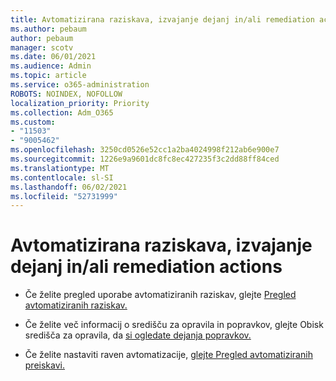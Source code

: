 ```yaml
---
title: Avtomatizirana raziskava, izvajanje dejanj in/ali remediation actions
ms.author: pebaum
author: pebaum
manager: scotv
ms.date: 06/01/2021
ms.audience: Admin
ms.topic: article
ms.service: o365-administration
ROBOTS: NOINDEX, NOFOLLOW
localization_priority: Priority
ms.collection: Adm_O365
ms.custom:
- "11503"
- "9005462"
ms.openlocfilehash: 3250cd0526e52cc1a2ba4024998f212ab6e900e7
ms.sourcegitcommit: 1226e9a9601dc8fc8ec427235f3c2dd88ff84ced
ms.translationtype: MT
ms.contentlocale: sl-SI
ms.lasthandoff: 06/02/2021
ms.locfileid: "52731999"
---
```

# <a name="using-automated-investigation-executing-actions-andor-remediation-actions"></a>Avtomatizirana raziskava, izvajanje dejanj in/ali remediation actions

- Če želite pregled uporabe avtomatiziranih raziskav, glejte [Pregled avtomatiziranih raziskav.](/microsoft-365/security/defender-endpoint/automated-investigations)

- Če želite več informacij o središču za opravila in popravkov, glejte Obisk središča za opravila, da [si ogledate dejanja popravkov.](/security/defender-endpoint/auto-investigation-action-center)

- Če želite nastaviti raven avtomatizacije, [glejte Pregled avtomatiziranih preiskavi.](/microsoft-365/security/defender-endpoint/automated-investigations)